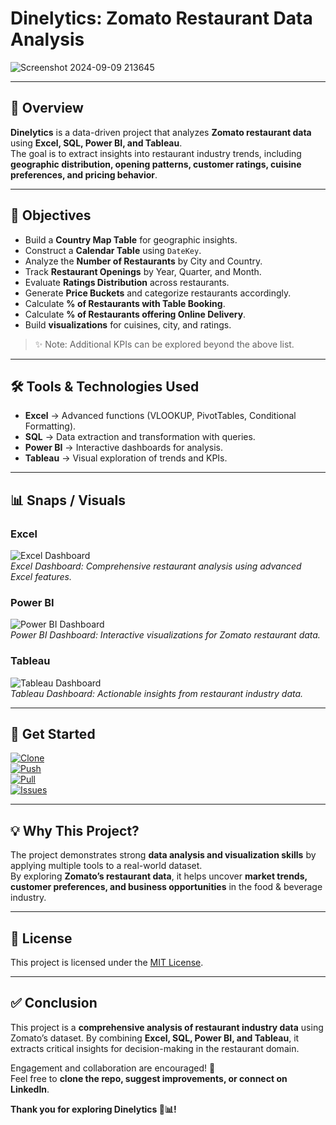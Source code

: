 # Dinelytics: Zomato Restaurant Data Analysis  

![Screenshot 2024-09-09 213645](https://github.com/user-attachments/assets/55cf54e8-b372-4dca-afa6-69ffebaf49b0)

---

## 📌 Overview  
**Dinelytics** is a data-driven project that analyzes **Zomato restaurant data** using **Excel, SQL, Power BI, and Tableau**.  
The goal is to extract insights into restaurant industry trends, including **geographic distribution, opening patterns, customer ratings, cuisine preferences, and pricing behavior**.  

---

## 🎯 Objectives  
- Build a **Country Map Table** for geographic insights.  
- Construct a **Calendar Table** using `DateKey`.  
- Analyze the **Number of Restaurants** by City and Country.  
- Track **Restaurant Openings** by Year, Quarter, and Month.  
- Evaluate **Ratings Distribution** across restaurants.  
- Generate **Price Buckets** and categorize restaurants accordingly.  
- Calculate **% of Restaurants with Table Booking**.  
- Calculate **% of Restaurants offering Online Delivery**.  
- Build **visualizations** for cuisines, city, and ratings.  

> ✨ Note: Additional KPIs can be explored beyond the above list.  

---

## 🛠️ Tools & Technologies Used  
- **Excel** → Advanced functions (VLOOKUP, PivotTables, Conditional Formatting).  
- **SQL** → Data extraction and transformation with queries.  
- **Power BI** → Interactive dashboards for analysis.  
- **Tableau** → Visual exploration of trends and KPIs.  

---

## 📊 Snaps / Visuals  

### Excel  
![Excel Dashboard](https://github.com/virajbhutada/Zomato-Restaurants-Analysis-Excel-PowerBI-SQL-Tableau/assets/143819712/5326a25d-1268-45c7-8c04-2d547e7501cd)  
*Excel Dashboard: Comprehensive restaurant analysis using advanced Excel features.*  

### Power BI  
![Power BI Dashboard](https://github.com/virajbhutada/Zomato-Restaurants-Analysis-Excel-PowerBI-SQL-Tableau/assets/143819712/1d426267-53c0-4251-9af4-8540ff1c770d)  
*Power BI Dashboard: Interactive visualizations for Zomato restaurant data.*  

### Tableau  
![Tableau Dashboard](https://github.com/virajbhutada/Zomato-Restaurants-Analysis-Excel-PowerBI-SQL-Tableau/assets/143819712/095d1587-4ee9-4a42-92aa-6675ed47c2b4)  
*Tableau Dashboard: Actionable insights from restaurant industry data.*  

---

## 🚀 Get Started  

[![Clone](https://img.shields.io/static/v1?label=Clone&message=Repository&color=blue&logo=git)](https://github.com/virajbhutada/Zomato-Restaurants-Analysis-Excel-PowerBI-SQL-Tableau.git)  
[![Push](https://img.shields.io/static/v1?label=Push&message=Changes&color=green&logo=git)](https://github.com/virajbhutada/Zomato-Restaurants-Analysis-Excel-PowerBI-SQL-Tableau/compare)  
[![Pull](https://img.shields.io/static/v1?label=Pull&message=Requests&color=orange&logo=git)](https://github.com/virajbhutada/Zomato-Restaurants-Analysis-Excel-PowerBI-SQL-Tableau/pulls)  
[![Issues](https://img.shields.io/static/v1?label=Raise&message=Issues&color=red&logo=github)](https://github.com/virajbhutada/Zomato-Restaurants-Analysis-Excel-PowerBI-SQL-Tableau/issues)  

---

## 💡 Why This Project?  
The project demonstrates strong **data analysis and visualization skills** by applying multiple tools to a real-world dataset.  
By exploring **Zomato’s restaurant data**, it helps uncover **market trends, customer preferences, and business opportunities** in the food & beverage industry.  

---

## 📜 License  
This project is licensed under the [MIT License](LICENSE).  

---

## ✅ Conclusion  
This project is a **comprehensive analysis of restaurant industry data** using Zomato’s dataset. By combining **Excel, SQL, Power BI, and Tableau**, it extracts critical insights for decision-making in the restaurant domain.  

Engagement and collaboration are encouraged! 🚀  
Feel free to **clone the repo, suggest improvements, or connect on LinkedIn**.  

**Thank you for exploring Dinelytics 🍴📊!**  
